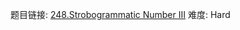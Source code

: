 题目链接: [248.Strobogrammatic Number III][1]
难度: Hard

[1]: https://leetcode.com/problems/strobogrammatic-number-iii/